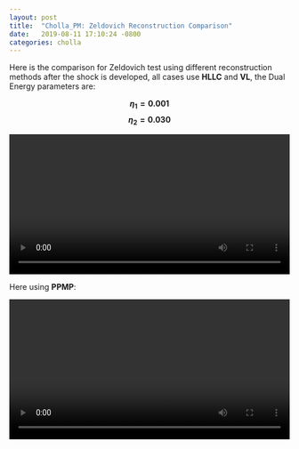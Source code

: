 ```yaml
---
layout: post
title:  "Cholla_PM: Zeldovich Reconstruction Comparison"
date:   2019-08-11 17:10:24 -0800
categories: cholla
---
```


Here is the comparison for Zeldovich test using different reconstruction methods after the shock is developed, all cases use **HLLC**  and  **VL**, the Dual Energy parameters are:

**$$\eta_1 = 0.001 $$**  **$$\eta_2 = 0.030 $$**


<div style="text-align: center">
<video src="{{ site.url }}assets/videos/zeldovich_z1.mp4" width="100%"  height="auto" controls preload> </video>
</div>

Here using **PPMP**:


<div style="text-align: center">
<video src="{{ site.url }}assets/videos/zeldovich_PPMP.mp4" width="100%"  height="auto" controls preload> </video>
</div>
